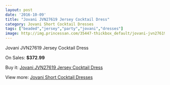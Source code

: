 ```yaml
---
layout: post
date: '2016-10-09'
title: "Jovani JVN27619 Jersey Cocktail Dress"
category: Jovani Short Cocktail Dresses
tags: ["beaded","jersey","party","jovani","dresses"]
image: http://img.princessan.com/35447-thickbox_default/jovani-jvn27619-jersey-cocktail-dress.jpg
---
```

Jovani JVN27619 Jersey Cocktail Dress

On Sales: **$372.99**
<a href="https://www.princessan.com/en/16591-jovani-jvn27619-jersey-cocktail-dress.html"><amp-img layout="responsive" width="600" height="600" src="//img.princessan.com/35447-thickbox_default/jovani-jvn27619-jersey-cocktail-dress.jpg" alt="Jovani JVN27619 Jersey Cocktail Dress 0" /></a>
<a href="https://www.princessan.com/en/16591-jovani-jvn27619-jersey-cocktail-dress.html"><amp-img layout="responsive" width="600" height="600" src="//img.princessan.com/35448-thickbox_default/jovani-jvn27619-jersey-cocktail-dress.jpg" alt="Jovani JVN27619 Jersey Cocktail Dress 1" /></a>
<a href="https://www.princessan.com/en/16591-jovani-jvn27619-jersey-cocktail-dress.html"><amp-img layout="responsive" width="600" height="600" src="//img.princessan.com/35449-thickbox_default/jovani-jvn27619-jersey-cocktail-dress.jpg" alt="Jovani JVN27619 Jersey Cocktail Dress 2" /></a>
<a href="https://www.princessan.com/en/16591-jovani-jvn27619-jersey-cocktail-dress.html"><amp-img layout="responsive" width="600" height="600" src="//img.princessan.com/35450-thickbox_default/jovani-jvn27619-jersey-cocktail-dress.jpg" alt="Jovani JVN27619 Jersey Cocktail Dress 3" /></a>

Buy it: [Jovani JVN27619 Jersey Cocktail Dress](https://www.princessan.com/en/16591-jovani-jvn27619-jersey-cocktail-dress.html "Jovani JVN27619 Jersey Cocktail Dress")

View more: [Jovani Short Cocktail Dresses](https://www.princessan.com/en/139- "Jovani Short Cocktail Dresses")